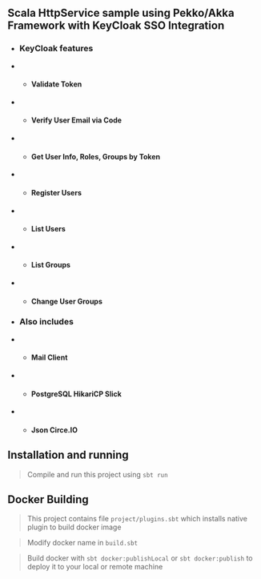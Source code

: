 ## Scala HttpService sample using Pekko/Akka Framework with KeyCloak SSO Integration
- ### KeyCloak features
- - #### Validate Token
- - #### Verify User Email via Code
- - #### Get User Info, Roles, Groups by Token
- - #### Register Users
- - #### List Users
- - #### List Groups
- - #### Change User Groups
- ### Also includes
- - #### Mail Client
- - #### PostgreSQL HikariCP Slick
- - #### Json Circe.IO


## Installation and running

>Compile and run this project using `sbt run`

## Docker Building

>This project contains file `project/plugins.sbt` which installs native plugin to build docker image

>Modify docker name in `build.sbt`

>Build docker with `sbt docker:publishLocal` or `sbt docker:publish` to deploy it to your local or remote machine